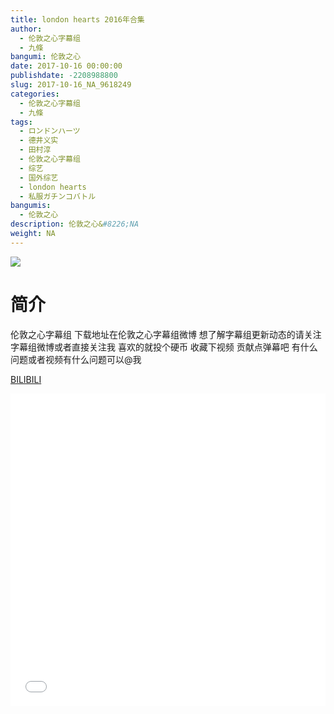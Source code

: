 ```yaml
---
title: london hearts 2016年合集
author: 
  - 伦敦之心字幕组
  - 九條
bangumi: 伦敦之心
date: 2017-10-16 00:00:00
publishdate: -2208988800
slug: 2017-10-16_NA_9618249
categories: 
  - 伦敦之心字幕组
  - 九條
tags: 
  - ロンドンハーツ
  - 德井义实
  - 田村淳
  - 伦敦之心字幕组
  - 综艺
  - 国外综艺
  - london hearts
  - 私服ガチンコバトル
bangumis: 
  - 伦敦之心
description: 伦敦之心&#8226;NA
weight: NA
---
```


![](https://i.imgur.com/lQcN2tb.jpg)

# 简介  
伦敦之心字幕组
下载地址在伦敦之心字幕组微博 想了解字幕组更新动态的请关注字幕组微博或者直接关注我 喜欢的就投个硬币 收藏下视频 贡献点弹幕吧 有什么问题或者视频有什么问题可以@我

  [BILIBILI](https://www.bilibili.com/video/av9618249/)


  <iframe src="//www.bilibili.com/html/html5player.html?cid=15896454&aid=9618249" width="100%" height="500" frameborder="0" allowfullscreen="allowfullscreen"></iframe>
